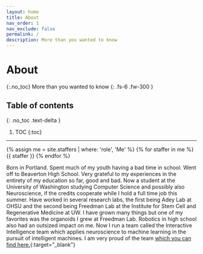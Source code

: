 ```yaml
---
layout: home
title: About
nav_order: 1
nav_exclude: false
permalink: /
description: More than you wanted to know 
---
```


# About
{:.no_toc}
More than you wanted to know
{: .fs-6 .fw-300 }


## Table of contents
{: .no_toc .text-delta }

1. TOC
{:toc}

---

{% assign me = site.staffers | where: 'role', 'Me' %}
{% for staffer in me %}
{{ staffer }}
{% endfor %}

Born in Portland. Spent much of my youth having a bad time in school. Went off to Beaverton High School.
Very grateful to my experiences in the entirety of my education so far, good and bad.
Now a student at the University of Washington studying Computer Science and possibly also Neuroscience,
if the credits cooperate while I hold a full time job this summer. 
Have worked in several research labs, the first being Adey Lab at OHSU and the second being 
Freedman Lab at the Institute for Stem Cell and Regenerative Medicine at UW. I have grown many 
things but one of my favorites was the organoids I grew at Freedman Lab.
Robotics in high school also had an outsized impact on me. 
Now I run a team called the Interactive Intelligence team which applies neuroscience to machine learning 
in the pursuit of intelligent machines. I am very proud of the team [which you can find here.](https://interactive-intelligence.github.io){:target="_blank"}